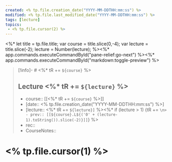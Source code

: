 ```yaml
---
created: <% tp.file.creation_date("YYYY-MM-DDTHH:mm:ss") %>
modified: <% tp.file.last_modified_date("YYYY-MM-DDTHH:mm:ss") %>
tags: [lecture]
topics:
 - <% tp.file.cursor(2) %>
---
```

<%*
  let title = tp.file.title;
  var course = title.slice(0,-4);
  var lecture = title.slice(-2);
  lecture = Number(lecture);
%><%* app.commands.executeCommandById("pane-relief:go-next") %><%* app.commands.executeCommandById("markdown:toggle-preview") %> 
> [!info]- # <%* tR += `${course}` %> <h2> Lecture <%* tR += `${lecture}` %> </h2>
> - course:: [[<%* tR += `${course}` %>]]
> - [date:: <% tp.file.creation_date("YYYY-MM-DDTHH:mm:ss") %>]
> - [lecture:: <%* tR += `${lecture}]` %><%* if (lecture > 1) {tR += `\n> - prev:: [[${course}.L${('0' + (lecture-1).toString()).slice(-2)}]]`} %>
> - rec:: 
> - CourseNotes:: 

# <% tp.file.cursor(1) %>
